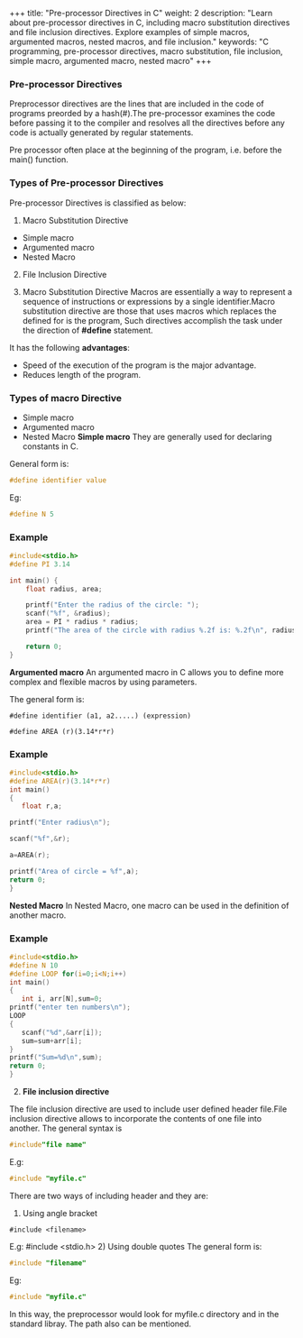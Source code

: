 +++
title: "Pre-processor Directives in C"
weight: 2
description: "Learn about pre-processor directives in C, including macro substitution directives and file inclusion directives. Explore examples of simple macros, argumented macros, nested macros, and file inclusion."
keywords: "C programming, pre-processor directives, macro substitution, file inclusion, simple macro, argumented macro, nested macro"
+++

### Pre-processor Directives
Preprocessor directives are the lines that are included in the code of programs preorded by a hash(#).The pre-processor examines the code before passing it to the compiler and resolves all the directives before any code is actually generated by regular statements.

  Pre processor often place at the beginning of the program, i.e. before the main() function.
### Types of  Pre-processor Directives
  Pre-processor Directives is classified as below:

1. Macro Substitution Directive
- Simple macro
- Argumented macro
- Nested Macro
2. File Inclusion Directive


1. Macro Substitution Directive
 Macros are essentially a way to represent a sequence of instructions or expressions by a single identifier.Macro substitution directive are those that uses macros which replaces the defined for is the program, Such directives accomplish the task under the direction of **#define** statement.

  It has the following **advantages**:
- Speed of the execution of the program is the major advantage.
- Reduces length of the program.
### Types of macro Directive
- Simple macro
- Argumented macro
- Nested Macro
**Simple macro**
They are generally used for declaring constants in C.

General form is:
```c
#define identifier value
```
Eg:
```c
#define N 5
```
### Example
```c
#include<stdio.h>
#define PI 3.14

int main() {
    float radius, area;

    printf("Enter the radius of the circle: ");
    scanf("%f", &radius);
    area = PI * radius * radius;
    printf("The area of the circle with radius %.2f is: %.2f\n", radius, area);

    return 0;
}
```
**Argumented macro**
 An argumented macro in C allows you to define more complex and flexible macros by using parameters. 
 
The general form is:
```
#define identifier (a1, a2.....) (expression)
```
```
#define AREA (r)(3.14*r*r)
```
### Example
```c
#include<stdio.h>
#define AREA(r)(3.14*r*r)
int main()
{
   float r,a;

printf("Enter radius\n");

scanf("%f",&r);

a=AREA(r);

printf("Area of circle = %f",a); 
return 0;
}
```
**Nested Macro**
 In  Nested Macro, one macro can be used in the definition of another macro. 
 ### Example
 ```c
#include<stdio.h>
#define N 10
#define LOOP for(i=0;i<N;i++)
int main()
{
    int i, arr[N],sum=0;
printf("enter ten numbers\n");
LOOP
{
	scanf("%d",&arr[i]);
    sum=sum+arr[i];
}
printf("Sum=%d\n",sum);
return 0;
}
```
2) **File inclusion directive**

The file inclusion directive are used to include user defined header file.File inclusion directive allows to incorporate the contents of one file into another.
The general syntax is
```c
#include"file name"
```
E.g:
```c
#include "myfile.c"
```
There are two ways of including header and they are:
1) Using angle bracket
 ```
#include <filename>
```
E.g:
#include <stdio.h>
2) Using double quotes
The general form is:
```c
#include "filename"
```
Eg:
```c
#include "myfile.c"
```
In this way, the preprocessor would look for myfile.c directory and in the standard libray. The path also can be mentioned.
